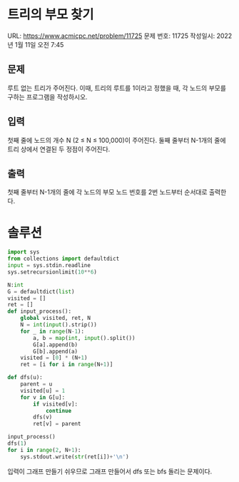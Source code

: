 # 트리의 부모 찾기

URL: https://www.acmicpc.net/problem/11725
문제 번호: 11725
작성일시: 2022년 1월 11일 오전 7:45

## 문제

루트 없는 트리가 주어진다. 이때, 트리의 루트를 1이라고 정했을 때, 각 노드의 부모를 구하는 프로그램을 작성하시오.

## 입력

첫째 줄에 노드의 개수 N (2 ≤ N ≤ 100,000)이 주어진다. 둘째 줄부터 N-1개의 줄에 트리 상에서 연결된 두 정점이 주어진다.

## 출력

첫째 줄부터 N-1개의 줄에 각 노드의 부모 노드 번호를 2번 노드부터 순서대로 출력한다.

# 솔루션

```python
import sys
from collections import defaultdict
input = sys.stdin.readline
sys.setrecursionlimit(10**6)

N:int
G = defaultdict(list)
visited = []
ret = []
def input_process():
    global visited, ret, N
    N = int(input().strip())
    for _ in range(N-1):
        a, b = map(int, input().split())
        G[a].append(b)
        G[b].append(a)
    visited = [0] * (N+1)
    ret = [i for i in range(N+1)]

def dfs(u):
    parent = u
    visited[u] = 1
    for v in G[u]:
        if visited[v]:
            continue
        dfs(v)
        ret[v] = parent

input_process()
dfs(1)
for i in range(2, N+1):
    sys.stdout.write(str(ret[i])+'\n')
```

입력이 그래프 만들기 쉬우므로 그래프 만들어서 dfs 또는 bfs 돌리는 문제이다.